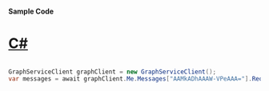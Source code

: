 #### Sample Code
# [C#](#tab/Csharp)

```C#

GraphServiceClient graphClient = new GraphServiceClient();
var messages = await graphClient.Me.Messages["AAMkADhAAAW-VPeAAA="].Request().GetAsync();

```
